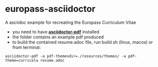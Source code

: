 # europass-asciidoctor

A asciidoc example for recreating the Europass Curriculum Vitae


* you need to have [**asciidoctor-pdf**](https://asciidoctor.org/docs/asciidoctor-pdf/) installed
* the folder contains an example pdf produced
* to build the contained resume.adoc file, run build.sh (linux, macos) or from terminal:

```
asciidoctor-pdf -a pdf-themesdir=./resources/themes/ -a pdf-theme=curricola resume.adoc
```

